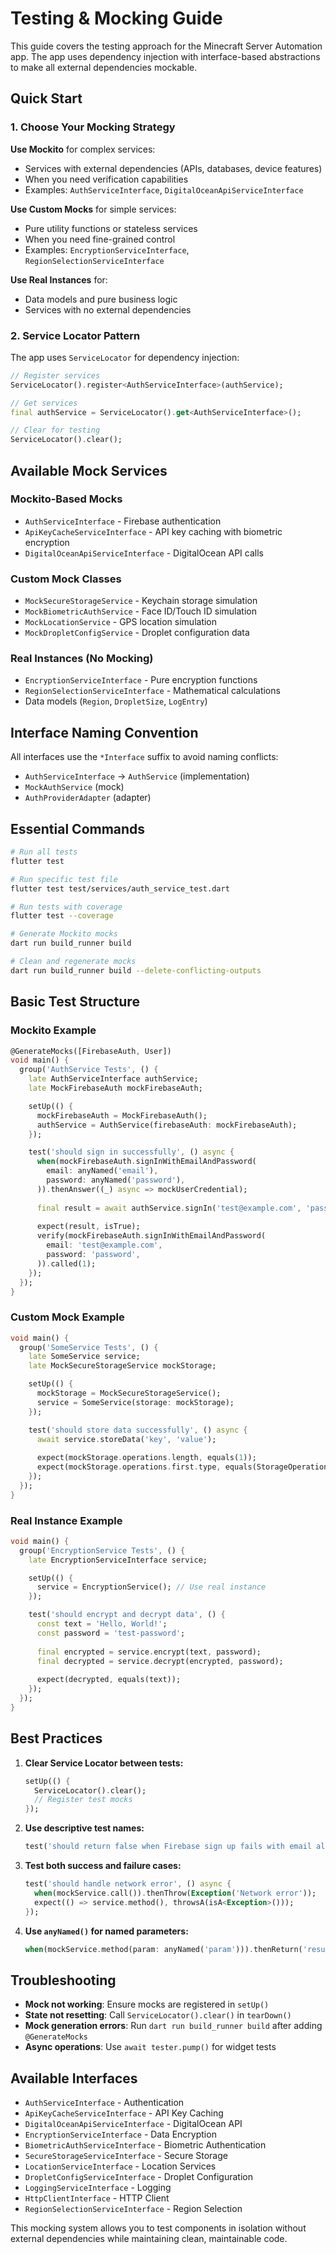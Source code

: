 # Testing & Mocking Guide

This guide covers the testing approach for the Minecraft Server Automation app. The app uses dependency injection with interface-based abstractions to make all external dependencies mockable.

## Quick Start

### 1. Choose Your Mocking Strategy

**Use Mockito** for complex services:
- Services with external dependencies (APIs, databases, device features)
- When you need verification capabilities
- Examples: `AuthServiceInterface`, `DigitalOceanApiServiceInterface`

**Use Custom Mocks** for simple services:
- Pure utility functions or stateless services
- When you need fine-grained control
- Examples: `EncryptionServiceInterface`, `RegionSelectionServiceInterface`

**Use Real Instances** for:
- Data models and pure business logic
- Services with no external dependencies

### 2. Service Locator Pattern

The app uses `ServiceLocator` for dependency injection:

```dart
// Register services
ServiceLocator().register<AuthServiceInterface>(authService);

// Get services
final authService = ServiceLocator().get<AuthServiceInterface>();

// Clear for testing
ServiceLocator().clear();
```

## Available Mock Services

### Mockito-Based Mocks
- `AuthServiceInterface` - Firebase authentication
- `ApiKeyCacheServiceInterface` - API key caching with biometric encryption
- `DigitalOceanApiServiceInterface` - DigitalOcean API calls

### Custom Mock Classes
- `MockSecureStorageService` - Keychain storage simulation
- `MockBiometricAuthService` - Face ID/Touch ID simulation
- `MockLocationService` - GPS location simulation
- `MockDropletConfigService` - Droplet configuration data

### Real Instances (No Mocking)
- `EncryptionServiceInterface` - Pure encryption functions
- `RegionSelectionServiceInterface` - Mathematical calculations
- Data models (`Region`, `DropletSize`, `LogEntry`)

## Interface Naming Convention

All interfaces use the `*Interface` suffix to avoid naming conflicts:
- `AuthServiceInterface` → `AuthService` (implementation)
- `MockAuthService` (mock)
- `AuthProviderAdapter` (adapter)

## Essential Commands

```bash
# Run all tests
flutter test

# Run specific test file
flutter test test/services/auth_service_test.dart

# Run tests with coverage
flutter test --coverage

# Generate Mockito mocks
dart run build_runner build

# Clean and regenerate mocks
dart run build_runner build --delete-conflicting-outputs
```

## Basic Test Structure

### Mockito Example
```dart
@GenerateMocks([FirebaseAuth, User])
void main() {
  group('AuthService Tests', () {
    late AuthServiceInterface authService;
    late MockFirebaseAuth mockFirebaseAuth;

    setUp(() {
      mockFirebaseAuth = MockFirebaseAuth();
      authService = AuthService(firebaseAuth: mockFirebaseAuth);
    });

    test('should sign in successfully', () async {
      when(mockFirebaseAuth.signInWithEmailAndPassword(
        email: anyNamed('email'),
        password: anyNamed('password'),
      )).thenAnswer((_) async => mockUserCredential);
      
      final result = await authService.signIn('test@example.com', 'password');
      
      expect(result, isTrue);
      verify(mockFirebaseAuth.signInWithEmailAndPassword(
        email: 'test@example.com',
        password: 'password',
      )).called(1);
    });
  });
}
```

### Custom Mock Example
```dart
void main() {
  group('SomeService Tests', () {
    late SomeService service;
    late MockSecureStorageService mockStorage;

    setUp(() {
      mockStorage = MockSecureStorageService();
      service = SomeService(storage: mockStorage);
    });

    test('should store data successfully', () async {
      await service.storeData('key', 'value');
      
      expect(mockStorage.operations.length, equals(1));
      expect(mockStorage.operations.first.type, equals(StorageOperationType.write));
    });
  });
}
```

### Real Instance Example
```dart
void main() {
  group('EncryptionService Tests', () {
    late EncryptionServiceInterface service;

    setUp(() {
      service = EncryptionService(); // Use real instance
    });

    test('should encrypt and decrypt data', () {
      const text = 'Hello, World!';
      const password = 'test-password';
      
      final encrypted = service.encrypt(text, password);
      final decrypted = service.decrypt(encrypted, password);
      
      expect(decrypted, equals(text));
    });
  });
}
```

## Best Practices

1. **Clear Service Locator between tests:**
   ```dart
   setUp(() {
     ServiceLocator().clear();
     // Register test mocks
   });
   ```

2. **Use descriptive test names:**
   ```dart
   test('should return false when Firebase sign up fails with email already in use', () async {
   ```

3. **Test both success and failure cases:**
   ```dart
   test('should handle network error', () async {
     when(mockService.call()).thenThrow(Exception('Network error'));
     expect(() => service.method(), throwsA(isA<Exception>()));
   });
   ```

4. **Use `anyNamed()` for named parameters:**
   ```dart
   when(mockService.method(param: anyNamed('param'))).thenReturn('result');
   ```

## Troubleshooting

- **Mock not working**: Ensure mocks are registered in `setUp()`
- **State not resetting**: Call `ServiceLocator().clear()` in `tearDown()`
- **Mock generation errors**: Run `dart run build_runner build` after adding `@GenerateMocks`
- **Async operations**: Use `await tester.pump()` for widget tests

## Available Interfaces

- `AuthServiceInterface` - Authentication
- `ApiKeyCacheServiceInterface` - API Key Caching
- `DigitalOceanApiServiceInterface` - DigitalOcean API
- `EncryptionServiceInterface` - Data Encryption
- `BiometricAuthServiceInterface` - Biometric Authentication
- `SecureStorageServiceInterface` - Secure Storage
- `LocationServiceInterface` - Location Services
- `DropletConfigServiceInterface` - Droplet Configuration
- `LoggingServiceInterface` - Logging
- `HttpClientInterface` - HTTP Client
- `RegionSelectionServiceInterface` - Region Selection

This mocking system allows you to test components in isolation without external dependencies while maintaining clean, maintainable code.